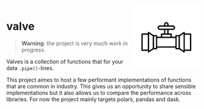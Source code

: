 <img src="valve-icon.svg" width=170 height=170 align="right">

# valve

> **Warning**: the project is very much work in progress.

Valves is a collection of functions that for your data `.pipe()`-lines. 

This project aimes to host a few performant implementations of functions that are common in industry. This gives us an opportunity to share sensible implementations but it also allows us to compare the performance across libraries. For now the project mainly targets polars, pandas and dask. 
